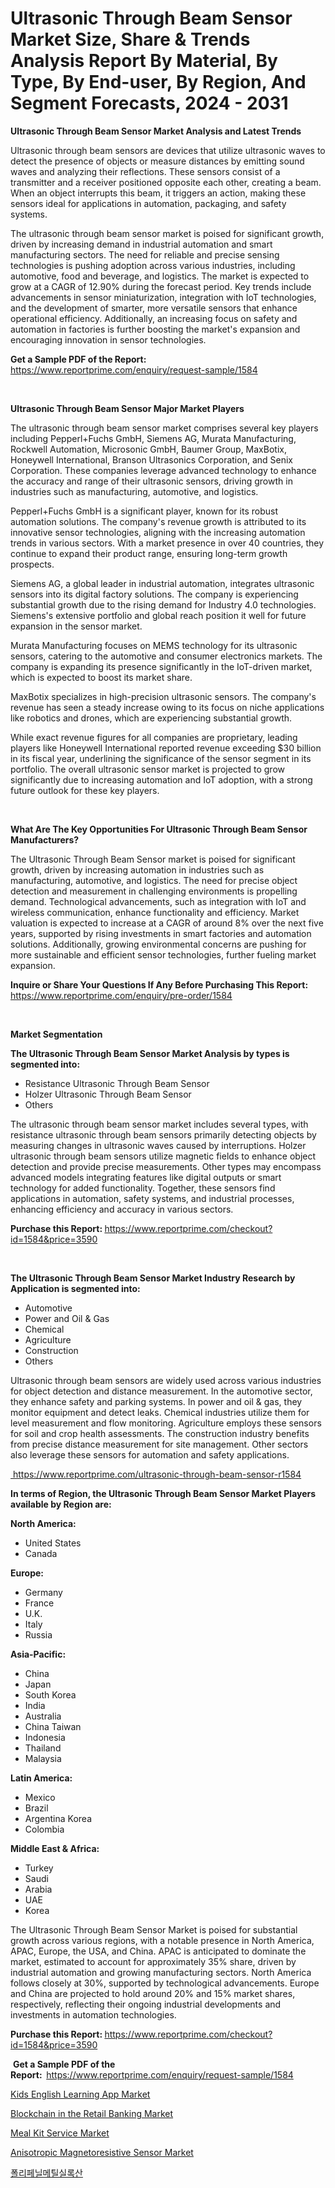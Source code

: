 <p><h1>Ultrasonic Through Beam Sensor Market Size, Share & Trends Analysis Report By Material, By Type, By End-user, By Region, And Segment Forecasts, 2024 - 2031</h1></p><p><strong>Ultrasonic Through Beam Sensor Market Analysis and Latest Trends</strong></p>
<p><p>Ultrasonic through beam sensors are devices that utilize ultrasonic waves to detect the presence of objects or measure distances by emitting sound waves and analyzing their reflections. These sensors consist of a transmitter and a receiver positioned opposite each other, creating a beam. When an object interrupts this beam, it triggers an action, making these sensors ideal for applications in automation, packaging, and safety systems.</p><p>The ultrasonic through beam sensor market is poised for significant growth, driven by increasing demand in industrial automation and smart manufacturing sectors. The need for reliable and precise sensing technologies is pushing adoption across various industries, including automotive, food and beverage, and logistics. The market is expected to grow at a CAGR of 12.90% during the forecast period. Key trends include advancements in sensor miniaturization, integration with IoT technologies, and the development of smarter, more versatile sensors that enhance operational efficiency. Additionally, an increasing focus on safety and automation in factories is further boosting the market's expansion and encouraging innovation in sensor technologies.</p></p>
<p><strong>Get a Sample PDF of the Report:&nbsp;</strong> <a href="https://www.reportprime.com/enquiry/request-sample/1584">https://www.reportprime.com/enquiry/request-sample/1584</a></p>
<p>&nbsp;</p>
<p><strong>Ultrasonic Through Beam Sensor Major Market Players</strong></p>
<p><p>The ultrasonic through beam sensor market comprises several key players including Pepperl+Fuchs GmbH, Siemens AG, Murata Manufacturing, Rockwell Automation, Microsonic GmbH, Baumer Group, MaxBotix, Honeywell International, Branson Ultrasonics Corporation, and Senix Corporation. These companies leverage advanced technology to enhance the accuracy and range of their ultrasonic sensors, driving growth in industries such as manufacturing, automotive, and logistics.</p><p>Pepperl+Fuchs GmbH is a significant player, known for its robust automation solutions. The company's revenue growth is attributed to its innovative sensor technologies, aligning with the increasing automation trends in various sectors. With a market presence in over 40 countries, they continue to expand their product range, ensuring long-term growth prospects.</p><p>Siemens AG, a global leader in industrial automation, integrates ultrasonic sensors into its digital factory solutions. The company is experiencing substantial growth due to the rising demand for Industry 4.0 technologies. Siemens's extensive portfolio and global reach position it well for future expansion in the sensor market.</p><p>Murata Manufacturing focuses on MEMS technology for its ultrasonic sensors, catering to the automotive and consumer electronics markets. The company is expanding its presence significantly in the IoT-driven market, which is expected to boost its market share.</p><p>MaxBotix specializes in high-precision ultrasonic sensors. The company's revenue has seen a steady increase owing to its focus on niche applications like robotics and drones, which are experiencing substantial growth.</p><p>While exact revenue figures for all companies are proprietary, leading players like Honeywell International reported revenue exceeding $30 billion in its fiscal year, underlining the significance of the sensor segment in its portfolio. The overall ultrasonic sensor market is projected to grow significantly due to increasing automation and IoT adoption, with a strong future outlook for these key players.</p></p>
<p>&nbsp;</p>
<p><strong>What Are The Key Opportunities For Ultrasonic Through Beam Sensor Manufacturers?</strong></p>
<p><p>The Ultrasonic Through Beam Sensor market is poised for significant growth, driven by increasing automation in industries such as manufacturing, automotive, and logistics. The need for precise object detection and measurement in challenging environments is propelling demand. Technological advancements, such as integration with IoT and wireless communication, enhance functionality and efficiency. Market valuation is expected to increase at a CAGR of around 8% over the next five years, supported by rising investments in smart factories and automation solutions. Additionally, growing environmental concerns are pushing for more sustainable and efficient sensor technologies, further fueling market expansion.</p></p>
<p><strong>Inquire or Share Your Questions If Any Before Purchasing This Report:</strong> <a href="https://www.reportprime.com/enquiry/pre-order/1584">https://www.reportprime.com/enquiry/pre-order/1584</a></p>
<p>&nbsp;</p>
<p><strong>Market Segmentation</strong></p>
<p><strong>The Ultrasonic Through Beam Sensor Market Analysis by types is segmented into:</strong></p>
<p><ul><li>Resistance Ultrasonic Through Beam Sensor</li><li>Holzer Ultrasonic Through Beam Sensor</li><li>Others</li></ul></p>
<p><p>The ultrasonic through beam sensor market includes several types, with resistance ultrasonic through beam sensors primarily detecting objects by measuring changes in ultrasonic waves caused by interruptions. Holzer ultrasonic through beam sensors utilize magnetic fields to enhance object detection and provide precise measurements. Other types may encompass advanced models integrating features like digital outputs or smart technology for added functionality. Together, these sensors find applications in automation, safety systems, and industrial processes, enhancing efficiency and accuracy in various sectors.</p></p>
<p><strong>Purchase this Report:&nbsp;</strong><a href="https://www.reportprime.com/checkout?id=1584&price=3590">https://www.reportprime.com/checkout?id=1584&price=3590</a></p>
<p>&nbsp;</p>
<p><strong>The Ultrasonic Through Beam Sensor Market Industry Research by Application is segmented into:</strong></p>
<p><ul><li>Automotive</li><li>Power and Oil & Gas</li><li>Chemical</li><li>Agriculture</li><li>Construction</li><li>Others</li></ul></p>
<p><p>Ultrasonic through beam sensors are widely used across various industries for object detection and distance measurement. In the automotive sector, they enhance safety and parking systems. In power and oil & gas, they monitor equipment and detect leaks. Chemical industries utilize them for level measurement and flow monitoring. Agriculture employs these sensors for soil and crop health assessments. The construction industry benefits from precise distance measurement for site management. Other sectors also leverage these sensors for automation and safety applications.</p></p>
<p><a href="https://www.reportprime.com/ultrasonic-through-beam-sensor-r1584">&nbsp;https://www.reportprime.com/ultrasonic-through-beam-sensor-r1584</a></p>
<p><strong>In terms of Region, the Ultrasonic Through Beam Sensor Market Players available by Region are:</strong></p>
<p>
    <p> <strong> North America: </strong>
        <ul>
            <li>United States</li>
            <li>Canada</li>
        </ul>
        </p> 
    <p> <strong> Europe: </strong>
        <ul>
            <li>Germany</li>
            <li>France</li>
            <li>U.K.</li>
            <li>Italy</li>
            <li>Russia</li>
        </ul>
        </p> 
    <p> <strong> Asia-Pacific: </strong>
        <ul>
            <li>China</li>
            <li>Japan</li>
            <li>South Korea</li>
            <li>India</li>
            <li>Australia</li>
            <li>China Taiwan</li>
            <li>Indonesia</li>
            <li>Thailand</li>
            <li>Malaysia</li>
        </ul>
        </p> 
    <p> <strong> Latin America: </strong>
        <ul>
            <li>Mexico</li>
            <li>Brazil</li>
            <li>Argentina Korea</li>
            <li>Colombia</li>
        </ul>
        </p> 
    <p> <strong> Middle East & Africa: </strong>
        <ul>
            <li>Turkey</li>
            <li>Saudi</li>
            <li>Arabia</li>
            <li>UAE</li>
            <li>Korea</li>
        </ul>
    </p>
    </p>
<p><p>The Ultrasonic Through Beam Sensor Market is poised for substantial growth across various regions, with a notable presence in North America, APAC, Europe, the USA, and China. APAC is anticipated to dominate the market, estimated to account for approximately 35% share, driven by industrial automation and growing manufacturing sectors. North America follows closely at 30%, supported by technological advancements. Europe and China are projected to hold around 20% and 15% market shares, respectively, reflecting their ongoing industrial developments and investments in automation technologies.</p></p>
<p><strong>Purchase this Report: </strong><a href="https://www.reportprime.com/checkout?id=1584&price=3590">https://www.reportprime.com/checkout?id=1584&price=3590</a></p>
<p>&nbsp;<strong>Get a Sample PDF of the Report:&nbsp;&nbsp;</strong><a href="https://www.reportprime.com/enquiry/request-sample/1584">https://www.reportprime.com/enquiry/request-sample/1584</a></p>
<p><strong></strong></p>
<p><p><a href="https://medium.com/@sjdhshjc2456654/future-of-kids-english-learning-app-market-global-market-forecast-and-market-trends-2024-2031-302fb2fc3a5b">Kids English Learning App Market</a></p><p><a href="https://medium.com/@kaceyrath_40350/blockchain-in-the-retail-banking-market-size-growth-trends-statistics-forecasts-2024-2031-707c146556ab">Blockchain in the Retail Banking Market</a></p><p><a href="https://www.linkedin.com/pulse/evaluating-global-meal-kit-service-market-trends-growth-opportunities-dfune?trackingId=t5Hs0hhSQkOx%2FTxo88eV%2Bg%3D%3D">Meal Kit Service Market</a></p><p><a href="https://github.com/YashRP12/Market-Research-Report-List-6/blob/main/anisotropic-magnetoresistive-sensor-market.md">Anisotropic Magnetoresistive Sensor Market</a></p><p><a href="https://medium.com/@juliusgy6neace/2024%EB%85%84%EB%B6%80%ED%84%B0-2031%EB%85%84%EA%B9%8C%EC%A7%80-%EC%A7%80%EC%97%AD-%EB%B0%8F-%EA%B8%80%EB%A1%9C%EB%B2%8C-%ED%8A%B8%EB%A0%8C%EB%93%9C%EA%B0%80-%ED%8F%B4%EB%A6%AC%ED%8E%98%EB%8B%90%EB%A9%94%ED%8B%B8%EC%8B%A4%EB%A1%9D%EC%82%B0-%EC%8B%9C%EC%9E%A5%EC%97%90-%EC%96%B4%EB%96%A4-%EC%98%81%ED%96%A5%EC%9D%84-%EB%AF%B8%EC%B9%98%EA%B3%A0-%EC%9E%88%EB%8A%94%EA%B0%80-444634c2e099">폴리페닐메틸실록산</a></p></p>